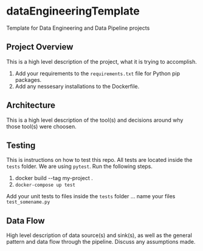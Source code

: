 # dataEngineeringTemplate
Template for Data Engineering and Data Pipeline projects

## Project Overview
This is a high level description of the project, what it is trying to accomplish.
1. Add your requirements to the `requirements.txt` file for Python pip packages.
2. Add any nessesary installations to the Dockerfile.

## Architecture
This is a high level description of the tool(s) and decisions around why those tool(s) were choosen.

## Testing
This is instructions on how to test this repo. All tests are located inside the `tests` folder. We are using `pytest`.
Run the following steps.

1. docker build --tag my-project .
2. `docker-compose up test`

Add your unit tests to files inside the `tests` folder ... name your files `test_somename.py`

## Data Flow
High level description of data source(s) and sink(s), as well as the general pattern and data flow through the pipeline.
Discuss any assumptions made.
